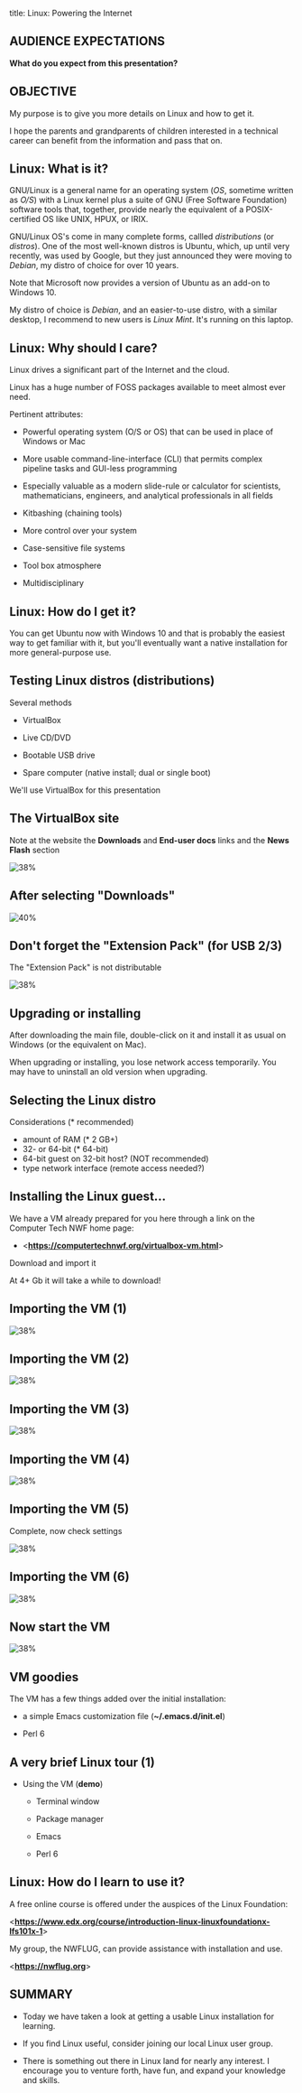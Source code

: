 title: Linux: Powering the Internet
<!-- insert-file headers.md -->

## AUDIENCE EXPECTATIONS

**What do you expect from this presentation?**

## OBJECTIVE

My purpose is to give you more details on Linux
and how to get it.

I hope the parents and grandparents of children
interested in a technical career can benefit from
the information and pass that on.

## Linux: What is it?

GNU/Linux is a general name for an operating system (*OS*, sometime
written as *O/S*) with a Linux kernel plus a suite of GNU (Free Software
Foundation) software tools that, together, provide nearly the
equivalent of a POSIX-certified OS like UNIX, HPUX, or IRIX.

GNU/Linux OS's come in many complete forms, callled *distributions*
(or *distros*).  One of the most well-known distros is Ubuntu, which,
up until very recently, was used by Google, but they just announced
they were moving to *Debian*, my distro of choice for over 10 years.

Note that Microsoft now provides a version of Ubuntu as an add-on to
Windows 10.

My distro of choice is *Debian*, and an easier-to-use distro, with a
similar desktop, I recommend to new users is *Linux Mint*.
It's running on this laptop.

## Linux: Why should I care?

Linux drives a significant part of the Internet and the cloud.

Linux has a huge number of FOSS packages available to meet almost ever
need.

Pertinent attributes:

- Powerful operating system (O/S or OS) that can be used in place of
  Windows or Mac

- More usable command-line-interface (CLI) that permits complex pipeline tasks and
  GUI-less programming

- Especially valuable as a modern slide-rule or calculator for
  scientists, mathematicians, engineers, and analytical professionals
  in all fields

- Kitbashing (chaining tools)

- More control over your system

- Case-sensitive file systems

- Tool box atmosphere

- Multidisciplinary

## Linux: How do I get it?

You can get Ubuntu now with Windows 10 and that is probably the
easiest way to get familiar with it, but you'll eventually want a
native installation for more general-purpose use.

## Testing Linux distros (distributions)

Several methods

- VirtualBox

- Live CD/DVD

- Bootable USB drive

- Spare computer (native install; dual or single boot)

We'll use VirtualBox for this presentation

## The VirtualBox site

Note at the website the __Downloads__ and __End-user docs__ links and the __News Flash__ section

![38%](./pics/vbox-site.png)

## After selecting "Downloads"

![40%](./pics/vbox-dloads.png)

## Don't forget the "Extension Pack" (for USB 2/3)

The "Extension Pack" is not distributable

![38%](./pics/vbox-dloads-2.png)

## Upgrading or installing

After downloading the main file, double-click on it and install it as
usual on Windows (or the equivalent on Mac).

When upgrading or installing, you lose network access temporarily.
You may have to uninstall an old version when upgrading.

## Selecting the Linux distro

Considerations (* recommended)

- amount of RAM (* 2 GB+)
- 32- or 64-bit (* 64-bit)
- 64-bit guest on 32-bit host? (NOT recommended)
- type network interface (remote access needed?)

## Installing the Linux guest...

We have a VM already prepared for you here through a link on the Computer Tech NWF home page:

- <**<https://computertechnwf.org/virtualbox-vm.html>**>

Download and import it

At 4+ Gb it will take a while to download!

## Importing the VM (1)

![38%](./pics/vbox-import-vm-1.png)

## Importing the VM (2)

![38%](./pics/vbox-import-vm-2.png)

## Importing the VM (3)

![38%](./pics/vbox-import-vm-file-selected.png)

## Importing the VM (4)

![38%](./pics/vbox-import-vm-progress.png)

## Importing the VM (5)

Complete, now check settings

![38%](./pics/vm-uploaded-ready)

## Importing the VM (6)

![38%](./pics/vm-import-vm-settings.png)

## Now start the VM

![38%](./pics/vm-start.png)

## VM goodies

The VM has a few things added over the initial installation:

- a simple Emacs customization file (**~/.emacs.d/init.el**)

- Perl 6

## A very brief Linux tour (1)

- Using the VM (**demo**)

    - Terminal window

    - Package manager

    - Emacs

    - Perl 6




<!-- ========================================================================================== -->

## Linux: How do I learn to use it?

A free online course is offered under the auspices of the Linux Foundation:

<**<https://www.edx.org/course/introduction-linux-linuxfoundationx-lfs101x-1>**>

My group, the NWFLUG, can provide assistance with installation and use.


<**<https://nwflug.org>**>

## SUMMARY


- Today we have taken a look at getting a usable Linux installation
  for learning.

- If you find Linux useful, consider joining our local Linux user
  group.

- There is something out there in Linux land for nearly any interest.
  I encourage you to venture forth, have fun, and expand your
  knowledge and skills.

<!-- insert-file closer-help.md -->
